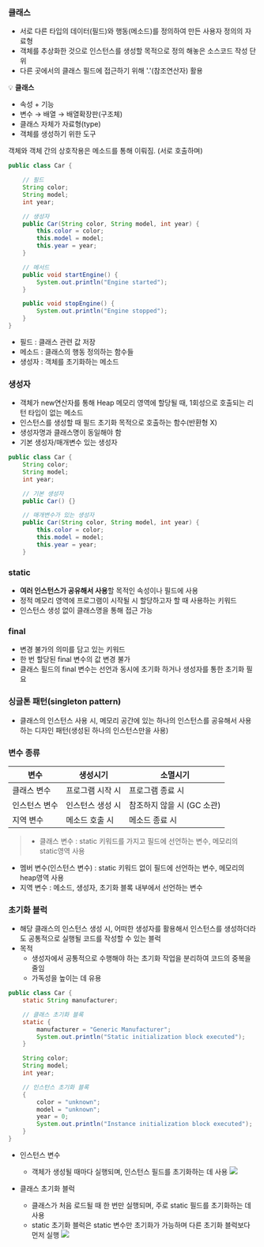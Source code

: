 ### 클래스
- 서로 다른 타입의 데이터(필드)와 행동(메소드)를 정의하여 만든 사용자 정의의 자료형
- 객체를 추상화한 것으로 인스턴스를 생성할 목적으로 정의 해놓은 소스코드 작성 단위
- 다른 곳에서의 클래스 필드에 접근하기 위해 '.'(참조연산자) 활용

💡 **클래스**

- 속성 + 기능
- 변수 → 배열 → 배열확장판(구조체)
- 클래스 자체가 자료형(type)
- 객체를 생성하기 위한 도구

객체와 객체 간의 상호작용은 메소드를 통해 이뤄짐. (서로 호출하며)

```java
public class Car {

    // 필드
    String color;
    String model;
    int year;

    // 생성자
    public Car(String color, String model, int year) {
        this.color = color;
        this.model = model;
        this.year = year;
    }

    // 메서드
    public void startEngine() {
        System.out.println("Engine started");
    }

    public void stopEngine() {
        System.out.println("Engine stopped");
    }
}

```
- 필드 : 클래스 관련 값 저장
- 메소드 : 클래스의 행동 정의하는 함수들
- 생성자 : 객체를 초기화하는 메소드

### 생성자
- 객체가 new연산자를 통해 Heap 메모리 영역에 할당될 때, 1회성으로 호출되는 리턴 타입이 없는 메소드
- 인스턴스를 생성할 때 필드 초기화 목적으로 호출하는 함수(반환형 X)
- 생성자명과 클래스명이 동일해야 함
- 기본 생성자/매개변수 있는 생성자

```java
public class Car {
    String color;
    String model;
    int year;

    // 기본 생성자
    public Car() {}

    // 매개변수가 있는 생성자
    public Car(String color, String model, int year) {
        this.color = color;
        this.model = model;
        this.year = year;
    }
```

### static
- **여러 인스턴스가 공유해서 사용**할 목적인 속성이나 필드에 사용
- 정적 메모리 영역에 프로그램이 시작될 시 할당하고자 할 때 사용하는 키워드
- 인스턴스 생성 없이 클래스명을 통해 접근 가능

### final
- 변경 불가의 의미를 담고 있는 키워드
- 한 번 할당된 final 변수의 값 변경 불가
- 클래스 필드의 final 변수는 선언과 동시에 초기화 하거나 생성자를 통한 초기화 필요

### 싱글톤 패턴(singleton pattern)
- 클래스의 인스턴스 사용 시, 메모리 공간에 있는 하나의 인스턴스를 공유해서 사용하는 디자인 패턴(생성된 하나의 인스턴스만을 사용)

### 변수 종류

  | 변수 | 생성시기 | 소멸시기 |
| --- | --- | --- |
| 클래스 변수 | 프로그램 시작 시 | 프로그램 종료 시 |
| 인스턴스 변수 | 인스턴스 생성 시 | 참조하지 않을 시 (GC 소관) |
| 지역 변수 | 메소드 호출 시 | 메소드 종료 시 |

>- 클래스 변수 : static 키워드를 가지고 필드에 선언하는 변수, 메모리의 static영역 사용
 - 멤버 변수(인스턴스 변수) : static 키워드 없이 필드에 선언하는 변수, 메모리의  heap영역 사용
 - 지역 변수 : 메소드, 생성자, 초기화 블록 내부에서 선언하는 변수

### 초기화 블럭
- 해당 클래스의 인스턴스 생성 시, 어떠한 생성자를 활용해서 인스턴스를 생성하더라도 공통적으로 실행될 코드를 작성할 수 있는 블럭
- 목적
  - 생성자에서 공통적으로 수행해야 하는 초기화 작업을 분리하여 코드의 중복을 줄임
  - 가독성을 높이는 데 유용

```java
public class Car {
    static String manufacturer;

    // 클래스 초기화 블록
    static {
        manufacturer = "Generic Manufacturer";
        System.out.println("Static initialization block executed");
    }

    String color;
    String model;
    int year;

    // 인스턴스 초기화 블록
    {
        color = "unknown";
        model = "unknown";
        year = 0;
        System.out.println("Instance initialization block executed");
    }
}
```

- 인스턴스 변수
  - 객체가 생성될 때마다 실행되며, 인스턴스 필드를 초기화하는 데 사용
  ![](https://velog.velcdn.com/images/hso07202/post/e2abacba-e75a-4719-9187-a1ed1927001d/image.png)

- 클래스 초기화 블럭
  - 클래스가 처음 로드될 때 한 번만 실행되며, 주로 static 필드를 초기화하는 데 사용
  - static 초기화 블럭은 static 변수만 초기화가 가능하며 다른 초기화 블럭보다 먼저 실행
  ![](https://velog.velcdn.com/images/hso07202/post/1beb2a28-32ad-4e2e-91b5-a4f5b8f3a8cd/image.png)
